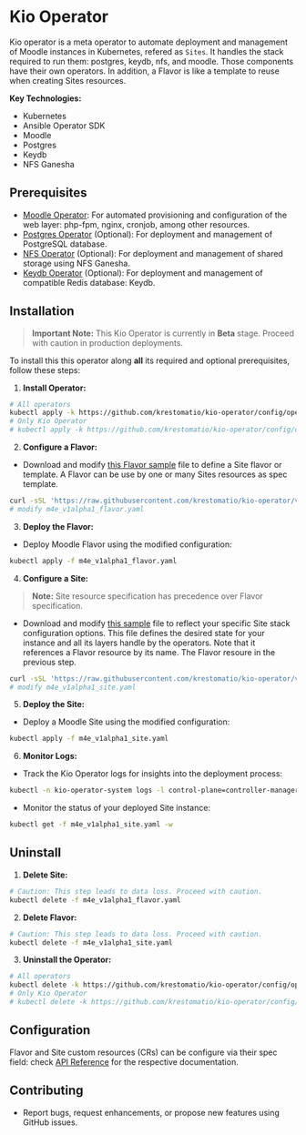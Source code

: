# Kio Operator

Kio operator is a meta operator to automate deployment and management of Moodle instances in Kubernetes, refered as `Sites`. It handles the stack required to run them: postgres, keydb, nfs, and moodle. Those components have their own operators. In addition, a Flavor is like a template to reuse when creating Sites resources.

**Key Technologies:**

* Kubernetes
* Ansible Operator SDK
* Moodle
* Postgres
* Keydb
* NFS Ganesha

## Prerequisites

* [Moodle Operator](https://github.com/krestomatio/moodle-operator): For automated provisioning and configuration of the web layer: php-fpm, nginx, cronjob, among other resources.
* [Postgres Operator](https://github.com/krestomatio/moodle-operator) (Optional): For deployment and management of PostgreSQL database.
* [NFS Operator](https://github.com/krestomatio/moodle-operator) (Optional): For deployment and management of shared storage using NFS Ganesha.
* [Keydb Operator](https://github.com/krestomatio/moodle-operator) (Optional): For deployment and management of compatible Redis database: Keydb.

## Installation

> **Important Note:** This Kio Operator is currently in **Beta** stage. Proceed with caution in production deployments.

To install this this operator along **all** its required and optional prerequisites, follow these steps:

1. **Install Operator:**
```bash
# All operators
kubectl apply -k https://github.com/krestomatio/kio-operator/config/operators?ref=v0.3.45
# Only Kio Operator
# kubectl apply -k https://github.com/krestomatio/kio-operator/config/default?ref=v0.3.44
```

2. **Configure a Flavor:**
- Download and modify [this Flavor sample](https://raw.githubusercontent.com/krestomatio/kio-operator/v0.3.44/config/samples/m4e_v1alpha1_flavor.yaml) file to define a Site flavor or template. A Flavor can be use by one or many Sites resources as spec template.
```bash
curl -sSL 'https://raw.githubusercontent.com/krestomatio/kio-operator/v0.3.44/config/samples/m4e_v1alpha1_flavor.yaml' -o m4e_v1alpha1_flavor.yaml
# modify m4e_v1alpha1_flavor.yaml
```

3. **Deploy the Flavor:**
- Deploy Moodle Flavor using the modified configuration:
```bash
kubectl apply -f m4e_v1alpha1_flavor.yaml
```

4. **Configure a Site:**
> **Note:** Site resource specification has precedence over Flavor specification.
- Download and modify [this sample](https://raw.githubusercontent.com/krestomatio/kio-operator/v0.3.44/config/samples/m4e_v1alpha1_site.yaml) file to reflect your specific Site stack configuration options. This file defines the desired state for your instance and all its layers handle by the operators. Note that it references a Flavor resource by its name. The Flavor resoure in the previous step.
```bash
curl -sSL 'https://raw.githubusercontent.com/krestomatio/kio-operator/v0.3.44/config/samples/m4e_v1alpha1_site.yaml' -o m4e_v1alpha1_site.yaml
# modify m4e_v1alpha1_site.yaml
```

5. **Deploy the Site:**
- Deploy a Moodle Site using the modified configuration:
```bash
kubectl apply -f m4e_v1alpha1_site.yaml
```

6. **Monitor Logs:**
- Track the Kio Operator logs for insights into the deployment process:
```bash
kubectl -n kio-operator-system logs -l control-plane=controller-manager -c manager -f
```

- Monitor the status of your deployed Site instance:
```bash
kubectl get -f m4e_v1alpha1_site.yaml -w
```

## Uninstall

1. **Delete Site:**
```bash
# Caution: This step leads to data loss. Proceed with caution.
kubectl delete -f m4e_v1alpha1_flavor.yaml
```

2. **Delete Flavor:**
```bash
# Caution: This step leads to data loss. Proceed with caution.
kubectl delete -f m4e_v1alpha1_site.yaml
```

3. **Uninstall the Operator:**
```bash
# All operators
kubectl delete -k https://github.com/krestomatio/kio-operator/config/operators?ref=v0.3.44
# Only Kio Operator
# kubectl delete -k https://github.com/krestomatio/kio-operator/config/default?ref=v0.3.44
```

## Configuration

Flavor and Site custom resources (CRs) can be configure via their spec field: check [API Reference](api.md) for the respective documentation.

## Contributing

* Report bugs, request enhancements, or propose new features using GitHub issues.

